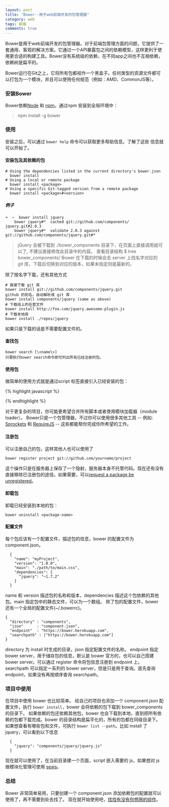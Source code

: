 ```yaml
---
layout: post
title: "Bower--用于web前端开发的包管理器"
category: web
tags: 前端
comments: true
---
```


Bower是用于web前端开发的包管理器。对于前端包管理方面的问题，它提供了一套通用、客观的解决方案。它通过一个API暴露包之间的依赖模型，这样更利于使用更合适的构建工具。Bower没有系统级的依赖，在不同app之间也不互相依赖，依赖树是扁平的。

<!--more-->

Bower运行在Git之上，它将所有包都视作一个黑盒子。任何类型的资源文件都可以打包为一个模块，并且可以使用任何规范（例如：AMD、CommonJS等）。

### 安装Bower
Bower依赖[Node](http://nodejs.org/) 和 [npm](http://npmjs.org/)。通过npm 安装到全局环境中：

> npm install -g bower

### 使用

安装之后，可以通过 `bower help` 命令可以获取更多帮助信息。了解了这些 信息就可以开始了。

#### 安装包及其依赖的包

	# Using the dependencies listed in the current directory's bower.json
	  bower install
	# Using a local or remote package
	  bower install <package>
	# Using a specific Git-tagged version from a remote package
	  bower install <package>#<version>
	
##### 例子  
  
    ➜  ~  bower install jquery
        bower jquery#*  cached git://github.com/components/    jquery.git#2.0.3
        bower jquery#*  validate 2.0.3 against git://github.com/components/jquery.git#*
		  
>jQuery 会被下载到 ./bower_components 目录下，在页面上直接调用就可以了, 不建议直接修改此目录中的内容。
查看目录结构
    $ tree bower_components/
Bower 在下载的时候会去 server 上找名字对应的 git 库，下载后切换到对应的版本，如果未指定则是最新的。

除了按名字下载，还有其他方式

	# 直接下载 git 库
	bower install git://github.com/components/jquery.git
	github 的别名，自动解析成 git 库
	bower install components/jquery (same as above)
	# 下载线上的任意文件
	bower install http://foo.com/jquery.awesome-plugin.js
	# 下载本地库
	bower install ./repos/jquery
如果只是下载的话是不需要配置文件的。

#### 查找包
	bower search [\<name\>]
	只需执行bower search命令即可列出所有已经注册的包。

#### 使用包

做简单的使用方式就是通过script 标签直接引入已经安装的包：

{% highlight javascript %}
<script src="/bower_components/jquery/index.js"></script>
{% endhighlight %}

对于更复杂的项目，你可能更希望合并所有脚本或者使用模块加载器（module loader）。 
Bower只是一个包管理器，不过你可以使用很多其他工具 -- 例如: 
[Sprockets](https://github.com/sstephenson/sprockets) 和 [RequireJS](http://requirejs.org/) -- 这些都能帮你完成你所希望的工作。

#### 注册包
可以注册自己的包，这样其他人也可以使用了

	bower register project git://github.com/yourname/project

这个操作只是在服务器上保存了一个隐射，服务器本身不托管代码。现在还有没有直接移除已注册包的途径。如果需要，可以[request a package be unregistered](https://github.com/bower/bower/issues/120)。

#### 卸载包

卸载已经安装到本地的包：

	bower uninstall <package-name>
	
#### 配置文件
每个包应该有一个配置文件，描述包的信息，bower 的配置文件为 component.json。

	  {
	    "name": "myProject",
	    "version": "1.0.0",
	    "main": "./path/to/main.css",
	    "dependencies": {
	      "jquery": "~1.7.2"
	    }
	  }

name 和 version 描述包的名称和版本，dependencies 描述这个包依赖的其他包。main 指定包中的静态文件，可以为一个数组。
除了包的配置文件，bower 还有一个全局的配置文件(~/.bowerrc)。

    {
      "directory" : "components",
      "json"      : "component.json",
      "endpoint"  : "https://bower.herokuapp.com",
      "searchpath" : ["https://bower.herokuapp.com"]
    }

directory 为 install 时生成的目录，json 指定配置文件的名称。
endpoint 指定 bower server，用于储存包的信息，默认是 bower 官方的，也可以自己搭建 bower server。可以通过 register 命令将包信息注册到 endpoint 上。
searchpath 可以指定一系列的 bower server，但是只是用于查询。首先查询 endpoint，如果没有再按顺序查询 searchpath。

### 项目中使用

在项目中使用 bower 也比较简单。
给自己的项目也添加一个 component.json 配置文件，执行 `bower install`，bower 会将依赖的包下载到 bower_components 的目录下。
如果依赖的包还依赖其他包，bower 也会下载到本地，直到把所有依赖的包都下载完成。bower 的目录结构是扁平化的，所有的包都在同级目录下。
如果想查看有哪些包和文件，可执行 `bower list --path`。比如 install 了 jquery，可以看到以下信息

	  {
	    "jquery": "components/jquery/jquery.js"
	  }

现在就可以使用了，在当前目录建一个页面，script 嵌入需要的 js，如果想对 js 做模块化管理可使用 [seajs](http://seajs.org/docs/)。

### 总结

Bower 非常简单易用，只要创建一个 component.json 添加依赖包的配置就可以使用了，再不需要到处去找了。
现在就开始使用吧，[找找有没有你想用的组件](http://sindresorhus.com/bower-components/)。